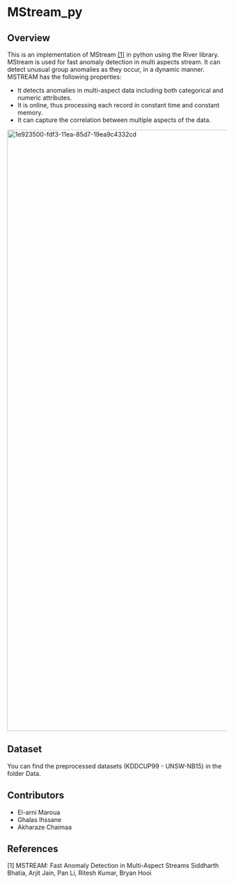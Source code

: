 # MStream_py

## Overview 
This is an implementation of MStream [[1]](#1) in python using the River library. 
MStream is used for fast anomaly detection in multi aspects stream. 
It can detect unusual group anomalies as they occur, in a dynamic manner. MSTREAM has the following properties: 
- It detects anomalies in multi-aspect data including both categorical and numeric attributes. 
- It is online, thus processing each record in constant time and constant memory.
- It can capture the correlation between multiple aspects of the data.

<img width="1380" alt="1e923500-fdf3-11ea-85d7-19ea9c4332cd" src="https://user-images.githubusercontent.com/91777714/214274702-9dc09ba6-f009-4499-a750-686096814b4d.png">

## Dataset
You can find the preprocessed datasets (KDDCUP99 - UNSW-NB15) in the folder Data.

## Contributors
- El-arni Maroua
- Ghalas Ihssane
- Akharaze Chaimaa

## References
<a id="1">[1]</a> 
MSTREAM: Fast Anomaly Detection in Multi-Aspect Streams
Siddharth Bhatia, Arjit Jain, Pan Li, Ritesh Kumar, Bryan Hooi

